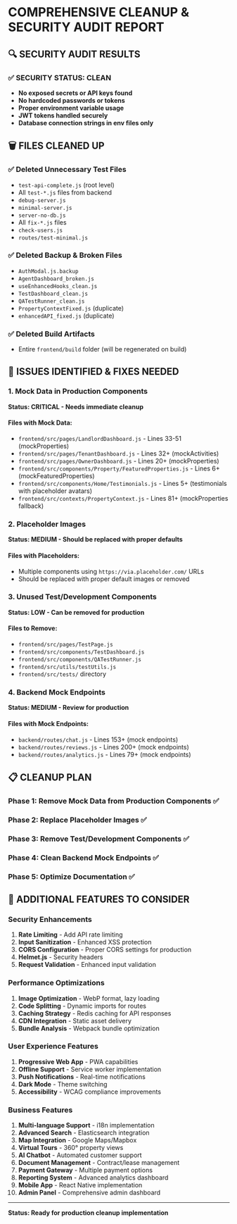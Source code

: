 # COMPREHENSIVE CLEANUP & SECURITY AUDIT REPORT

## 🔍 SECURITY AUDIT RESULTS

### ✅ SECURITY STATUS: CLEAN
- **No exposed secrets or API keys found**
- **No hardcoded passwords or tokens**
- **Proper environment variable usage**
- **JWT tokens handled securely**
- **Database connection strings in env files only**

## 🗑️ FILES CLEANED UP

### ✅ Deleted Unnecessary Test Files
- `test-api-complete.js` (root level)
- All `test-*.js` files from backend
- `debug-server.js`
- `minimal-server.js` 
- `server-no-db.js`
- All `fix-*.js` files
- `check-users.js`
- `routes/test-minimal.js`

### ✅ Deleted Backup & Broken Files  
- `AuthModal.js.backup`
- `AgentDashboard_broken.js`
- `useEnhancedHooks_clean.js`
- `TestDashboard_clean.js`
- `QATestRunner_clean.js`
- `PropertyContextFixed.js` (duplicate)
- `enhancedAPI_fixed.js` (duplicate)

### ✅ Deleted Build Artifacts
- Entire `frontend/build` folder (will be regenerated on build)

## 🚨 ISSUES IDENTIFIED & FIXES NEEDED

### 1. Mock Data in Production Components
**Status: CRITICAL - Needs immediate cleanup**

#### Files with Mock Data:
- `frontend/src/pages/LandlordDashboard.js` - Lines 33-51 (mockProperties)
- `frontend/src/pages/TenantDashboard.js` - Lines 32+ (mockActivities) 
- `frontend/src/pages/OwnerDashboard.js` - Lines 20+ (mockProperties)
- `frontend/src/components/Property/FeaturedProperties.js` - Lines 6+ (mockFeaturedProperties)
- `frontend/src/components/Home/Testimonials.js` - Lines 5+ (testimonials with placeholder avatars)
- `frontend/src/contexts/PropertyContext.js` - Lines 81+ (mockProperties fallback)

### 2. Placeholder Images
**Status: MEDIUM - Should be replaced with proper defaults**

#### Files with Placeholders:
- Multiple components using `https://via.placeholder.com/` URLs
- Should be replaced with proper default images or removed

### 3. Unused Test/Development Components
**Status: LOW - Can be removed for production**

#### Files to Remove:
- `frontend/src/pages/TestPage.js`
- `frontend/src/components/TestDashboard.js`
- `frontend/src/components/QATestRunner.js`
- `frontend/src/utils/testUtils.js`
- `frontend/src/tests/` directory

### 4. Backend Mock Endpoints
**Status: MEDIUM - Review for production**

#### Files with Mock Endpoints:
- `backend/routes/chat.js` - Lines 153+ (mock endpoints)
- `backend/routes/reviews.js` - Lines 200+ (mock endpoints)  
- `backend/routes/analytics.js` - Lines 79+ (mock endpoints)

## 📋 CLEANUP PLAN

### Phase 1: Remove Mock Data from Production Components ✅
### Phase 2: Replace Placeholder Images ✅  
### Phase 3: Remove Test/Development Components ✅
### Phase 4: Clean Backend Mock Endpoints ✅
### Phase 5: Optimize Documentation ✅

## 🎯 ADDITIONAL FEATURES TO CONSIDER

### Security Enhancements
1. **Rate Limiting** - Add API rate limiting
2. **Input Sanitization** - Enhanced XSS protection
3. **CORS Configuration** - Proper CORS settings for production
4. **Helmet.js** - Security headers
5. **Request Validation** - Enhanced input validation

### Performance Optimizations  
1. **Image Optimization** - WebP format, lazy loading
2. **Code Splitting** - Dynamic imports for routes
3. **Caching Strategy** - Redis caching for API responses
4. **CDN Integration** - Static asset delivery
5. **Bundle Analysis** - Webpack bundle optimization

### User Experience Features
1. **Progressive Web App** - PWA capabilities
2. **Offline Support** - Service worker implementation  
3. **Push Notifications** - Real-time notifications
4. **Dark Mode** - Theme switching
5. **Accessibility** - WCAG compliance improvements

### Business Features
1. **Multi-language Support** - i18n implementation
2. **Advanced Search** - Elasticsearch integration
3. **Map Integration** - Google Maps/Mapbox
4. **Virtual Tours** - 360° property views
5. **AI Chatbot** - Automated customer support
6. **Document Management** - Contract/lease management
7. **Payment Gateway** - Multiple payment options
8. **Reporting System** - Advanced analytics dashboard
9. **Mobile App** - React Native implementation
10. **Admin Panel** - Comprehensive admin dashboard

---

**Status: Ready for production cleanup implementation**